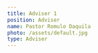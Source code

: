 ```yaml
---
title: Adviser 1
position: Adviser
name: Pastor Romulo Daquila
photo: /assets/default.jpg
type: Adviser
---
```

